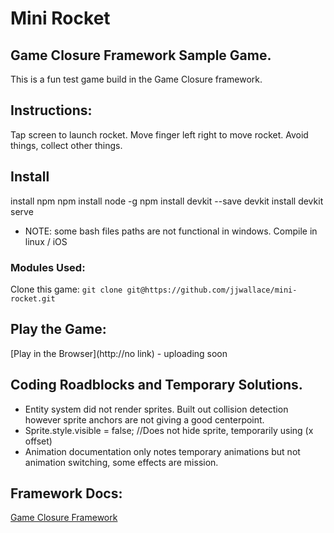 # Mini Rocket

## Game Closure Framework Sample Game.

This is a fun test game build in the Game Closure framework.

## Instructions:
Tap screen to launch rocket.  Move finger left right to move rocket.  Avoid things, collect other things.

## Install
install npm
npm install node -g
npm install devkit --save
devkit install
devkit serve

* NOTE: some bash files paths are not functional in windows.  Compile in linux / iOS

### Modules Used:

Clone this game:
`git clone git@https://github.com/jjwallace/mini-rocket.git`

## Play the Game:
[Play in the
Browser](http://no link) - uploading soon

## Coding Roadblocks and Temporary Solutions.
* Entity system did not render sprites.  Built out collision detection however sprite anchors are not giving a good centerpoint.
* Sprite.style.visible = false; //Does not hide sprite, temporarily using (x offset)
* Animation documentation only notes temporary animations but not animation switching, some effects are mission.

## Framework Docs:
[Game Closure Framework](https://web.archive.org/web/20170910043517/http://docs.gameclosure.com:80/)

